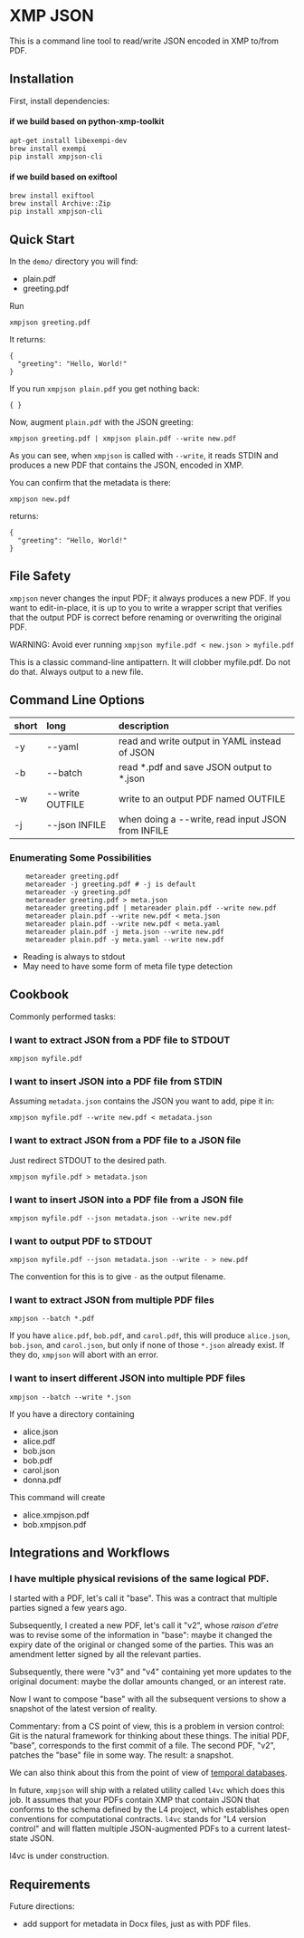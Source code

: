 # XMP JSON

This is a command line tool to read/write JSON encoded in XMP to/from PDF.

## Installation

First, install dependencies:

#### if we build based on python-xmp-toolkit

    apt-get install libexempi-dev
    brew install exempi
    pip install xmpjson-cli

#### if we build based on exiftool

    brew install exiftool
    brew install Archive::Zip
    pip install xmpjson-cli

## Quick Start

In the `demo/` directory you will find:
- plain.pdf
- greeting.pdf

Run

    xmpjson greeting.pdf
    
It returns:

    {
      "greeting": "Hello, World!"
    }

If you run `xmpjson plain.pdf` you get nothing back:

    { }
    
Now, augment `plain.pdf` with the JSON greeting:

    xmpjson greeting.pdf | xmpjson plain.pdf --write new.pdf

As you can see, when `xmpjson` is called with `--write`, it reads
STDIN and produces a new PDF that contains the JSON, encoded in XMP.

You can confirm that the metadata is there:

    xmpjson new.pdf
    
returns:

    {
      "greeting": "Hello, World!"
    }

## File Safety

`xmpjson` never changes the input PDF; it always produces a new PDF.
If you want to edit-in-place, it is up to you to write a wrapper
script that verifies that the output PDF is correct before renaming or
overwriting the original PDF.

WARNING: Avoid ever running `xmpjson myfile.pdf < new.json > myfile.pdf`

This is a classic command-line antipattern. It will clobber myfile.pdf. Do not do that. Always output to a new file.

## Command Line Options

| short | long            | description                                       |
|:------|:----------------|:--------------------------------------------------|
| -y    | --yaml          | read and write output in YAML instead of JSON     |
| -b    | --batch         | read *.pdf and save JSON output to *.json         |
| -w    | --write OUTFILE | write to an output PDF named OUTFILE              |
| -j    | --json  INFILE  | when doing a --write, read input JSON from INFILE |

### Enumerating Some Possibilities

        metareader greeting.pdf
        metareader -j greeting.pdf # -j is default
        metareader -y greeting.pdf
        metareader greeting.pdf > meta.json
        metareader greeting.pdf | metareader plain.pdf --write new.pdf
        metareader plain.pdf --write new.pdf < meta.json
        metareader plain.pdf --write new.pdf < meta.yaml
        metareader plain.pdf -j meta.json --write new.pdf
        metareader plain.pdf -y meta.yaml --write new.pdf

- Reading is always to stdout
- May need to have some form of meta file type detection

## Cookbook

Commonly performed tasks:

### I want to extract JSON from a PDF file to STDOUT

    xmpjson myfile.pdf
    
### I want to insert JSON into a PDF file from STDIN

Assuming `metadata.json` contains the JSON you want to add, pipe it in:

    xmpjson myfile.pdf --write new.pdf < metadata.json

### I want to extract JSON from a PDF file to a JSON file

Just redirect STDOUT to the desired path.

    xmpjson myfile.pdf > metadata.json

### I want to insert JSON into a PDF file from a JSON file

    xmpjson myfile.pdf --json metadata.json --write new.pdf
    
### I want to output PDF to STDOUT

    xmpjson myfile.pdf --json metadata.json --write - > new.pdf

The convention for this is to give `-` as the output filename.

### I want to extract JSON from multiple PDF files

    xmpjson --batch *.pdf
    
If you have `alice.pdf`, `bob.pdf`, and `carol.pdf`, this will produce `alice.json`, `bob.json`, and `carol.json`, but only if none of those `*.json` already exist. If they do, `xmpjson` will abort with an error.

### I want to insert different JSON into multiple PDF files

    xmpjson --batch --write *.json
    
If you have a directory containing

- alice.json
- alice.pdf
- bob.json
- bob.pdf
- carol.json
- donna.pdf

This command will create

- alice.xmpjson.pdf
- bob.xmpjson.pdf

## Integrations and Workflows

### I have multiple physical revisions of the same logical PDF.

I started with a PDF, let's call it "base". This was a contract that
multiple parties signed a few years ago.

Subsequently, I created a new PDF, let's call it "v2", whose _raison
d'etre_ was to revise some of the information in "base": maybe it
changed the expiry date of the original or changed some of the
parties. This was an amendment letter signed by all the relevant
parties.

Subsequently, there were "v3" and "v4" containing yet more updates to
the original document: maybe the dollar amounts changed, or an
interest rate.

Now I want to compose "base" with all the subsequent versions to show
a snapshot of the latest version of reality.

Commentary: from a CS point of view, this is a problem in version
control: Git is the natural framework for thinking about these things.
The initial PDF, "base", corresponds to the first commit of a file.
The second PDF, "v2", patches the "base" file in some way. The result:
a snapshot.

We can also think about this from the point of view of [temporal databases](https://en.wikipedia.org/wiki/Temporal_database).

In future, `xmpjson` will ship with a related utility called `l4vc`
which does this job. It assumes that your PDFs contain XMP that
contain JSON that conforms to the schema defined by the L4 project,
which establishes open conventions for computational contracts. `l4vc`
stands for "L4 version control" and will flatten multiple
JSON-augmented PDFs to a current latest-state JSON.

l4vc is under construction.

## Requirements

Future directions:

- add support for metadata in Docx files, just as with PDF files.
